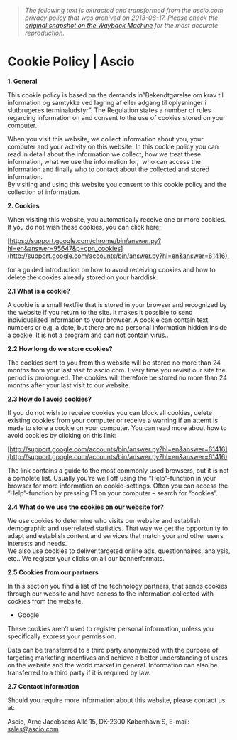 > *The following text is extracted and transformed from the ascio.com privacy policy that was archived on 2013-08-17. Please check the [original snapshot on the Wayback Machine](https://web.archive.org/web/20130817140542id_/http%3A//www.ascio.com/cookie-policy) for the most accurate reproduction.*

# Cookie Policy | Ascio

**1\. General**

This cookie policy is based on the demands in”Bekendtgørelse om krav til information og samtykke ved lagring af eller adgang til oplysninger i slutbrugeres terminaludstyr”. The Regulation states a number of rules regarding information on and consent to the use of cookies stored on your computer.

When you visit this website, we collect information about you, your computer and your activity on this website. In this cookie policy you can read in detail about the information we collect, how we treat these information, what we use the information for,  who can access the information and finally who to contact about the collected and stored information.  
By visiting and using this website you consent to this cookie policy and the collection of information.

**2\. Cookies**

When visiting this website, you automatically receive one or more cookies. If you do not wish these cookies, you can click here:

[https://support.google.com/chrome/bin/answer.py?hl=en&answer=95647&p=cpn_cookies](http://support.google.com/accounts/bin/answer.py?hl=en&answer=61416),

for a guided introduction on how to avoid receiving cookies and how to delete the cookies already stored on your harddisk.

**2.1 What is a cookie?**

A cookie is a small textfile that is stored in your browser and recognized by the website if you return to the site. It makes it possible to send individualized information to your browser. A cookie can contain text, numbers or e.g. a date, but there are no personal information hidden inside a cookie. It is not a program and can not contain virus..

**2.2 How long do we store cookies?**

The cookies sent to you from this website will be stored no more than 24 months from your last visit to ascio.com. Every time you revisit our site the period is prolongued. The cookies will therefore be stored no more than 24 months after your last visit to our website.

**2.3 How do I avoid cookies?**

If you do not wish to receive cookies you can block all cookies, delete existing cookies from your computer or receive a warning if an attemt is made to store a cookie on your computer. You can read more about how to avoid cookies by clicking on this link:

[http://support.google.com/accounts/bin/answer.py?hl=en&answer=61416](http://support.google.com/accounts/bin/answer.py?hl=en&answer=61416)

The link contains a guide to the most commonly used browsers, but it is not a complete list. Usually you’re well off using the “Help”-function in your browser for more information on cookie-settings. Often you can access the “Help”-function by pressing F1 on your computer – search for “cookies”.

**2.4 What do we use the cookies on our website for?**

We use cookies to determine who visits our website and establish demographic and userrelated statistics. That way we get the opportunity to adapt and establish content and services that match your and other users interests and needs.  
We also use cookies to deliver targeted online ads, questionnaires, analysis, etc.. We register your clicks on all our bannerformats.

**2.5 Cookies from our partners**

In this section you find a list of the technology partners, that sends cookies through our website and have access to the information collected with cookies from the website.

  * Google



These cookies aren’t used to register personal information, unless you specifically express your permission.

Data can be transferred to a third party anonymized with the purpose of targeting marketing incentives and achieve a better understanding of users on the website and the world market in general. Information can also be transferred to a third party if it is required by law.

**2.7 Contact information**

Should you require more information about this website, please contact us at:

Ascio, Arne Jacobsens Allé 15, DK-2300 København S, E-mail: [sales@ascio.com](mailto:sales@ascio.com?subject=Cookie%20Policy)
